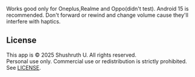 Works good only for Oneplus,Realme and Oppo(didn't test).
Android 15 is recommended.
Don't forward or rewind and change volume cause they'll interfere with haptics.
## License
This app is © 2025 Shushruth U. All rights reserved.  
Personal use only. Commercial use or redistribution is strictly prohibited. See [LICENSE](./LICENSE).

